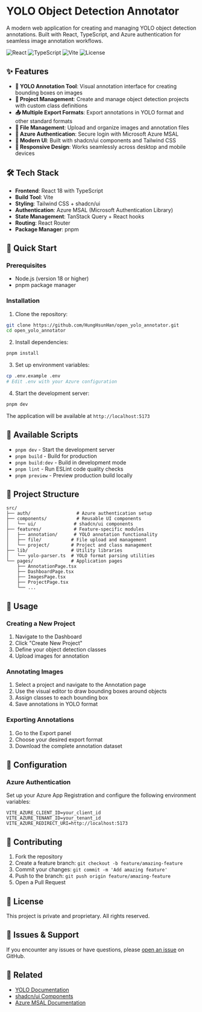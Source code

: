 # YOLO Object Detection Annotator

A modern web application for creating and managing YOLO object detection annotations. Built with React, TypeScript, and Azure authentication for seamless image annotation workflows.

![React](https://img.shields.io/badge/React-18.3.1-blue)
![TypeScript](https://img.shields.io/badge/TypeScript-5.5.3-blue)
![Vite](https://img.shields.io/badge/Vite-6.3.4-green)
![License](https://img.shields.io/badge/License-Private-red)

## ✨ Features

- **🎯 YOLO Annotation Tool**: Visual annotation interface for creating bounding boxes on images
- **📁 Project Management**: Create and manage object detection projects with custom class definitions
- **📤 Multiple Export Formats**: Export annotations in YOLO format and other standard formats
- **📂 File Management**: Upload and organize images and annotation files
- **🔐 Azure Authentication**: Secure login with Microsoft Azure MSAL
- **🎨 Modern UI**: Built with shadcn/ui components and Tailwind CSS
- **📱 Responsive Design**: Works seamlessly across desktop and mobile devices

## 🛠️ Tech Stack

- **Frontend**: React 18 with TypeScript
- **Build Tool**: Vite
- **Styling**: Tailwind CSS + shadcn/ui
- **Authentication**: Azure MSAL (Microsoft Authentication Library)
- **State Management**: TanStack Query + React hooks
- **Routing**: React Router
- **Package Manager**: pnpm

## 🚀 Quick Start

### Prerequisites

- Node.js (version 18 or higher)
- pnpm package manager

### Installation

1. Clone the repository:
```bash
git clone https://github.com/HungHsunHan/open_yolo_annotator.git
cd open_yolo_annotator
```

2. Install dependencies:
```bash
pnpm install
```

3. Set up environment variables:
```bash
cp .env.example .env
# Edit .env with your Azure configuration
```

4. Start the development server:
```bash
pnpm dev
```

The application will be available at `http://localhost:5173`

## 📜 Available Scripts

- `pnpm dev` - Start the development server
- `pnpm build` - Build for production
- `pnpm build:dev` - Build in development mode
- `pnpm lint` - Run ESLint code quality checks
- `pnpm preview` - Preview production build locally

## 📁 Project Structure

```
src/
├── auth/                 # Azure authentication setup
├── components/           # Reusable UI components
│   └── ui/              # shadcn/ui components
├── features/            # Feature-specific modules
│   ├── annotation/      # YOLO annotation functionality
│   ├── file/           # File upload and management
│   └── project/        # Project and class management
├── lib/                # Utility libraries
│   └── yolo-parser.ts  # YOLO format parsing utilities
└── pages/              # Application pages
    ├── AnnotationPage.tsx
    ├── DashboardPage.tsx
    ├── ImagesPage.tsx
    ├── ProjectPage.tsx
    └── ...
```

## 🎯 Usage

### Creating a New Project

1. Navigate to the Dashboard
2. Click "Create New Project"
3. Define your object detection classes
4. Upload images for annotation

### Annotating Images

1. Select a project and navigate to the Annotation page
2. Use the visual editor to draw bounding boxes around objects
3. Assign classes to each bounding box
4. Save annotations in YOLO format

### Exporting Annotations

1. Go to the Export panel
2. Choose your desired export format
3. Download the complete annotation dataset

## 🔧 Configuration

### Azure Authentication

Set up your Azure App Registration and configure the following environment variables:

```env
VITE_AZURE_CLIENT_ID=your_client_id
VITE_AZURE_TENANT_ID=your_tenant_id
VITE_AZURE_REDIRECT_URI=http://localhost:5173
```

## 🤝 Contributing

1. Fork the repository
2. Create a feature branch: `git checkout -b feature/amazing-feature`
3. Commit your changes: `git commit -m 'Add amazing feature'`
4. Push to the branch: `git push origin feature/amazing-feature`
5. Open a Pull Request

## 📄 License

This project is private and proprietary. All rights reserved.

## 🐛 Issues & Support

If you encounter any issues or have questions, please [open an issue](https://github.com/HungHsunHan/open_yolo_annotator/issues) on GitHub.

## 🔗 Related

- [YOLO Documentation](https://docs.ultralytics.com/)
- [shadcn/ui Components](https://ui.shadcn.com/)
- [Azure MSAL Documentation](https://docs.microsoft.com/en-us/azure/active-directory/develop/msal-overview)
